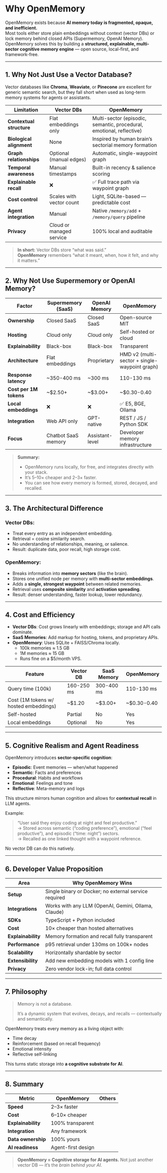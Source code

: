 # Why OpenMemory

OpenMemory exists because **AI memory today is fragmented, opaque, and inefficient.**  
Most tools either store plain embeddings without context (vector DBs) or lock memory behind closed APIs (Supermemory, OpenAI Memory).  
OpenMemory solves this by building a **structured, explainable, multi-sector cognitive memory engine** — open source, local-first, and framework-free.

---

## 1. Why Not Just Use a Vector Database?

Vector databases like **Chroma**, **Weaviate**, or **Pinecone** are excellent for generic semantic search, but they fall short when used as long-term memory systems for agents or assistants.

| Limitation | Vector DBs | OpenMemory |
|-------------|-------------|-------------|
| **Contextual structure** | Flat embeddings only | Multi-sector (episodic, semantic, procedural, emotional, reflective) |
| **Biological alignment** | None | Inspired by human brain’s sectorial memory formation |
| **Graph relationships** | Optional (manual edges) | Automatic, single-waypoint graph |
| **Temporal awareness** | Manual timestamps | Built-in recency & salience scoring |
| **Explainable recall** | ❌ | ✅ Full trace path via waypoint graph |
| **Cost control** | Scales with vector count | Light, SQLite-based — predictable cost |
| **Agent integration** | Manual | Native `/memory/add` + `/memory/query` pipeline |
| **Privacy** | Cloud or managed service | 100% local and auditable |

> **In short:** Vector DBs store “what was said.”  
> **OpenMemory** remembers “what it meant, when, how it felt, and why it matters.”

---

## 2. Why Not Use Supermemory or OpenAI Memory?

| Factor | Supermemory (SaaS) | OpenAI Memory | OpenMemory |
|---------|--------------------|---------------|-------------|
| **Ownership** | Closed SaaS | Closed SaaS | Open-source MIT |
| **Hosting** | Cloud only | Cloud only | Self-hosted or cloud |
| **Explainability** | Black-box | Black-box | Transparent |
| **Architecture** | Flat embeddings | Proprietary | HMD v2 (multi-sector + single-waypoint graph) |
| **Response latency** | ~350-400 ms | ~300 ms | 110-130 ms |
| **Cost per 1M tokens** | ~$2.50+ | ~$3.00+ | ~$0.30-0.40 |
| **Local embeddings** | ❌ | ❌ | ✅ E5, BGE, Ollama |
| **Integration** | Web API only | GPT-native | REST / JS / Python SDK |
| **Focus** | Chatbot SaaS memory | Assistant-level | Developer memory infrastructure |

> **Summary:**  
> - OpenMemory runs locally, for free, and integrates directly with your stack.  
> - It’s 5–10× cheaper and 2–3× faster.  
> - You can see how every memory is formed, stored, decayed, and recalled.

---

## 3. The Architectural Difference

### Vector DBs:
- Treat every entry as an independent embedding.  
- Retrieval = cosine similarity search.  
- No understanding of relationships, meaning, or salience.  
- Result: duplicate data, poor recall, high storage cost.

### OpenMemory:
- Breaks information into **memory sectors** (like the brain).  
- Stores one unified node per memory with **multi-sector embeddings**.  
- Adds a **single, strongest waypoint** between related memories.  
- Retrieval uses **composite similarity** and **activation spreading**.  
- Result: denser understanding, faster lookup, lower redundancy.


---

## 4. Cost and Efficiency

- **Vector DBs**: Cost grows linearly with embeddings; storage and API calls dominate.  
- **SaaS Memories**: Add markup for hosting, tokens, and proprietary APIs.  
- **OpenMemory**: Uses SQLite + FAISS/Chroma locally.  
  - 100k memories ≈ 1.5 GB
  - 1M memories ≈ 15 GB  
  - Runs fine on a $5/month VPS.

| Feature | Vector DB | SaaS Memory | OpenMemory |
|----------|------------|-------------|-------------|
| Query time (100k) | 160-250 ms | 300-400 ms | 110-130 ms |
| Cost (1M tokens w/ hosted embeddings) | ~$1.20 | ~$3.00+ | ~$0.30-0.40 |
| Self-hosted | Partial | No | Yes |
| Local embeddings | Optional | No | Yes |

---

## 5. Cognitive Realism and Agent Readiness

OpenMemory introduces **sector-specific cognition**:
- **Episodic**: Event memories — when/what happened  
- **Semantic**: Facts and preferences  
- **Procedural**: Habits and workflows  
- **Emotional**: Feelings and tone  
- **Reflective**: Meta-memory and logs

This structure mirrors human cognition and allows for **contextual recall** in LLM agents.

Example:
> “User said they enjoy coding at night and feel productive.”  
→ Stored across semantic (“coding preference”), emotional (“feel productive”), and episodic (“time: night”) sectors.  
→ Recalled as one linked thought with a waypoint reference.

No vector DB can do this natively.

---

## 6. Developer Value Proposition

| Area | Why OpenMemory Wins |
|------|----------------------|
| **Setup** | Single binary or Docker; no external service required |
| **Integrations** | Works with any LLM (OpenAI, Gemini, Ollama, Claude) |
| **SDKs** | TypeScript + Python included |
| **Cost** | 10× cheaper than hosted alternatives |
| **Explainability** | Memory formation and recall fully transparent |
| **Performance** | p95 retrieval under 130ms on 100k+ nodes |
| **Scalability** | Horizontally shardable by sector |
| **Extensibility** | Add new embedding models with 1 config line |
| **Privacy** | Zero vendor lock-in; full data control |

---

## 7. Philosophy

> Memory is not a database.
>
> It’s a dynamic system that evolves, decays, and recalls — contextually and semantically.

OpenMemory treats every memory as a living object with:
- Time decay
- Reinforcement (based on recall frequency)
- Emotional intensity
- Reflective self-linking

This turns static storage into **a cognitive substrate for AI**.

---

## 8. Summary

| Metric | OpenMemory | Others |
|--------|-------------|---------|
| **Speed** | 2–3× faster |
| **Cost** | 6–10× cheaper |
| **Explainability** | 100% transparent |
| **Integration** | Any framework |
| **Data ownership** | 100% yours |
| **AI readiness** | Agent-first design |

> **OpenMemory = Cognitive storage for AI agents.**
> Not just another vector DB — it’s the *brain behind your AI*.